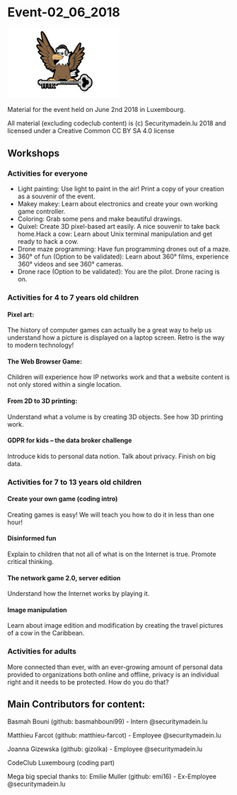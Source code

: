 # Event-02_06_2018


<img src="Logo_H4K.png" width="50%">

Material for the event held on June 2nd 2018 in Luxembourg.

All material (excluding codeclub content) is (c) Securitymadein.lu 2018 and licensed under a Creative Common CC BY SA 4.0 license

## Workshops

### Activities for everyone

- Light painting: Use light to paint in the air! Print a copy of your creation as a souvenir of the event.
- Makey makey: Learn about electronics and create your own working game controller.
- Coloring: Grab some pens and make beautiful drawings.
- Quixel: Create 3D pixel-based art easily. A nice souvenir to take back home.Hack a cow: Learn about Unix terminal manipulation and get ready to hack a cow.
- Drone maze programming: Have fun programming drones out of a maze.
- 360° of fun (Option to be validated): Learn about 360° films, experience 360° videos and see 360° cameras.
- Drone race (Option to be validated): You are the pilot. Drone racing is on.

### Activities for 4 to 7 years old children

#### Pixel art:
The history of computer games can actually be a great way to help us understand how a picture is displayed on a laptop screen. Retro is the way to modern technology!

#### The Web Browser Game:
Children will experience how IP networks work and that a website content is not only stored within a single location.

#### From 2D to 3D printing:
Understand what a volume is by creating 3D objects. See how 3D printing work.

#### GDPR for kids – the data broker challenge
Introduce kids to personal data notion. Talk about privacy. Finish on big data.

### Activities for 7 to 13 years old children

#### Create your own game (coding intro)
Creating games is easy! We will teach you how to do it in less than one hour!

#### Disinformed fun
Explain to children that not all of what is on the Internet is true. Promote critical thinking.

#### The network game 2.0, server edition
Understand how the Internet works by playing it.

#### Image manipulation
Learn about image edition and modification by creating the travel pictures of a cow in the Caribbean.

### Activities for adults
More connected than ever, with an ever-growing amount of personal data provided to organizations both online and offline, privacy is an individual right and it needs to be protected. How do you do that?


## Main Contributors for content:

Basmah Bouni (github: basmahbouni99) - Intern @securitymadein.lu

Matthieu Farcot (github: matthieu-farcot) - Employee @securitymadein.lu

Joanna Gizewska (github: gizolka) - Employee @securitymadein.lu

CodeClub Luxembourg (coding part)

Mega big special thanks to:
Emilie Muller (github: emi16) - Ex-Employee @securitymadein.lu

